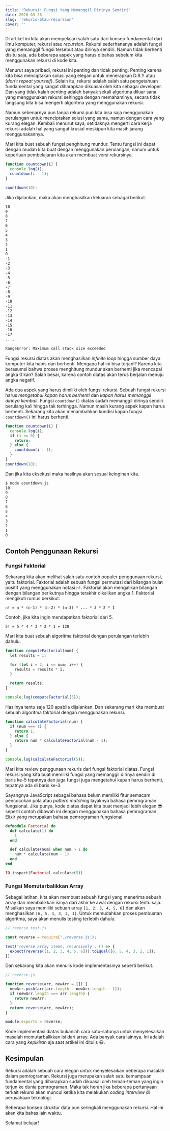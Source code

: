 ```yaml
---
title: 'Rekursi: Fungsi Yang Memanggil Dirinya Sendiri'
date: 2020-03-26
slug: 'rekuris-atau-recursion'
cover: ''
---
```


Di artikel ini kita akan mempelajari salah satu dari konsep fundamental dari ilmu komputer, rekursi atau _recursion_. Rekursi sederhananya adalah fungsi yang memanggil fungsi tersebut atau dirinya sendiri. Namun tidak berhenti disitu saja, ada beberapa aspek yang harus dibahas sebelum kita menggunakan rekursi di kode kita.

Menurut saya pribadi, rekursi ini penting dan tidak penting. Penting karena kita bisa menciptakan solusi yang elegan untuk menerapkan D.R.Y atau (_don't repeat yourself_). Selain itu, rekursi adalah salah satu pengetahuan fundamental yang sangat diharapkan dikuasai oleh kita sebagai developer. Dan yang tidak kalah penting adalah banyak sekali algoritma diluar sana yang menggunakan rekursi sehingga dengan memahaminya, secara tidak langsung kita bisa mengerti algoritma yang menggunakan rekursi.

Namun sebenarnya pun tanpa rekursi pun kita bisa saja menggunakan perulangan untuk menciptakan solusi yang sama, namun dengan cara yang kurang elegan. Kembali menurut saya, setidaknya mengerti cara kerja rekursi adalah hal yang sangat krusial meskipun kita masih jarang menggunakannya.

Mari kita buat sebuah fungsi penghitung mundur. Tentu fungsi ini dapat dengan mudah kita buat dengan menggunakan perulangan, nanum untuk keperluan pembelajaran kita akan membuat versi rekursinya.

```javascript
function countdown(i) {
  console.log(i);
  countdown(i - 1);
}

countdown(10);
```

Jika dijalankan, maka akan menghasilkan keluaran sebagai berikut.

```txt
10
9
8
7
6
5
4
3
2
1
0
-1
-2
-3
-4
-5
-6
-7
-8
-9
-10
-11
-12
-13
-14
-15
-16
-17
....

RangeError: Maximum call stack size exceeded
```

Fungsi rekursi diatas akan menghasilkan _infinite loop_ hingga sumber daya komputer kita habis dan berhenti. Mengapa hal ini bisa terjadi? Karena kita berasumsi bahwa proses menghitung mundur akan berhenti jika mencapai angka 0 kan? Salah besar, karena contoh diatas akan terus berjalan menuju angka negatif.

Ada dua aspek yang harus dimiliki oleh fungsi rekursi. Sebuah fungsi rekursi harus _mengetahui kapan harus berhenti_ dan _kapan harus memanggil dirinya kembali_. Fungsi `countdown()` diatas sudah memanggil dirinya sendiri berulang kali hingga tak terhingga. Namun masih kurang aspek kapan harus berhenti. Sekarang kita akan menambahkan kondisi kapan fungsi `countdown()` ini harus berhenti.

```javascript
function countdown(i) {
  console.log(i);
  if (i <= 0) {
    return;
  } else {
    countdown(i - 1);
  }
}
countdown(10);
```

Dan jika kita eksekusi maka hasilnya akan sesuai keinginan kita.

```txt
$ node countdown.js
10
9
8
7
6
5
4
3
2
1
0
```

## Contoh Penggunaan Rekursi

### Fungsi Faktorial

Sekarang kita akan melihat salah satu contoh populer penggunaan rekursi, yaitu
faktorial. Faktorial adalah sebuah fungsi permutasi dari bilangan bulat positif
yang menggunakan notasi `n!`. Faktorial akan mengalikan bilangan dengan bilangan
berikutnya hingga terakhir dikalikan angka 1. Faktorial mengikuti rumus berkikut.

`n! = n * (n-1) * (n-2) * (n-3) * ... * 3 * 2 * 1`

Contoh, jika kita ingin mendapatkan faktorial dari 5.

`5! = 5 * 4 * 3 * 2 * 1 = 120`

Mari kita buat sebuah algoritma faktorial dengan perulangan terlebih dahulu.

```javascript
function computeFactorial(num) {
  let results = 1;

  for (let i = 2; i <= num; i++) {
    results = results * i;
  }

  return results;
}

console.log(computeFactorial(5));
```

Hasilnya tentu saja 120 apabila dijalankan. Dan sekarang mari kita membuat sebuah algoritma faktorial dengan menggunakan rekursi.

```javascript
function calculateFactorial(num) {
  if (num === 1) {
    return 1;
  } else {
    return num * calculateFactorial(num - 1);
  }
}

console.log(calculateFactorial(5));
```

Mari kita review penggunaan rekuris dari fungsi faktorial diatas. Fungsi rekursi
yang kita buat memiliki fungsi yang memanggil dirinya sendiri di baris ke-5
tepatnya dan juga fungsi juga mengetahui kapan harus berhenti, tepatnya ada di
baris ke-3.

Sayangnya JavaScript sebagai bahasa belum memiliki fitur semacam pencocokan pola
atau _pattern matching_ layaknya bahasa pemrograman fungsional. Jika punya, kode
diatas dapat kita buat menjadi lebih elegan 😎 seperti contoh dibawah ini dengan
menggunakan bahasa pemrograman [Elixir](https://elixir-lang.org) yang merupakan bahasa pemrograman fungsional.

```elixir
defmodule Factorial do
  def calculate(1) do
    1
  end

  def calculate(num) when num > 1 do
    num * calculate(num - 1)
  end
end

IO.inspect(Factorial.calculate(5))
```

### Fungsi Memutarbalikkan Array

Sebagai latihan, kita akan membuat sebuah fungsi yang menerima sebuah array dan
membalikkan isinya dari akhir ke awal dengan rekursi tentu saja. Misalkan saya
memiliki sebuah array `[1, 2, 3, 4, 5, 6]` dan akan menghasilkan `[6, 5, 4, 3, 2, 1]`. Untuk memudahkan proses pembuatan algoritma, saya akan menulis testing
terlebih dahulu.

```javascript
// reverse.test.js

const reverse = require('./reverse.js');

test('reverse array items, recursively', () => {
  expect(reverse([1, 2, 3, 4, 5, 6])).toEqual([6, 5, 4, 3, 2, 1]);
});
```

Dan sekarang kita akan menulis kode implementasinya seperti berikut.

```javascript
// reverse.js

function reverse(arr, newArr = []) {
  newArr.push(arr[arr.length - newArr.length - 1]);
  if (newArr.length === arr.length) {
    return newArr;
  }
  return reverse(arr, newArr);
}

module.exports = reverse;
```

Kode implementasi diatas bukanlah cara satu-satunya untuk menyelesaikan masalah
memutarbalikkan isi dari array. Ada banyak cara lainnya. Ini adalah cara yang
_kepikiran_ aja saat artikel ini ditulis 😃.

## Kesimpulan

Rekursi adalah sebuah cara elegan untuk menyelesaikan beberapa masalah dalam
pemrograman. Rekursi juga merupakan salah satu kemampuan fundamental yang
diharapkan sudah dikuasai oleh teman-teman yang ingin terjun ke dunia
pemrograman. Maka tak heran jika beberapa pertanyaan terkait rekursi akan muncul
ketika kita melakukan _coding interview_ di perusahaan teknologi.

Beberapa konsep struktur data pun seringkali menggunakan rekursi. Hal ini akan
kita bahas lain waktu.

Selamat belajar!
